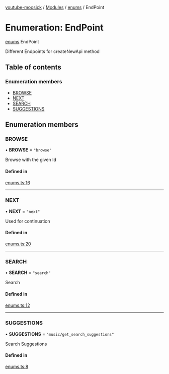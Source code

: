 [youtube-moosick](../README.md) / [Modules](../modules.md) / [enums](../modules/enums.md) / EndPoint

# Enumeration: EndPoint

[enums](../modules/enums.md).EndPoint

Different Endpoints for createNewApi method

## Table of contents

### Enumeration members

- [BROWSE](enums.EndPoint.md#browse)
- [NEXT](enums.EndPoint.md#next)
- [SEARCH](enums.EndPoint.md#search)
- [SUGGESTIONS](enums.EndPoint.md#suggestions)

## Enumeration members

### BROWSE

• **BROWSE** = `"browse"`

Browse with the given Id

#### Defined in

[enums.ts:16](https://github.com/EvasiveXkiller/youtube-moosick/blob/54d14db/src/enums.ts#L16)

___

### NEXT

• **NEXT** = `"next"`

Used for continuation

#### Defined in

[enums.ts:20](https://github.com/EvasiveXkiller/youtube-moosick/blob/54d14db/src/enums.ts#L20)

___

### SEARCH

• **SEARCH** = `"search"`

Search

#### Defined in

[enums.ts:12](https://github.com/EvasiveXkiller/youtube-moosick/blob/54d14db/src/enums.ts#L12)

___

### SUGGESTIONS

• **SUGGESTIONS** = `"music/get_search_suggestions"`

Search Suggestions

#### Defined in

[enums.ts:8](https://github.com/EvasiveXkiller/youtube-moosick/blob/54d14db/src/enums.ts#L8)
